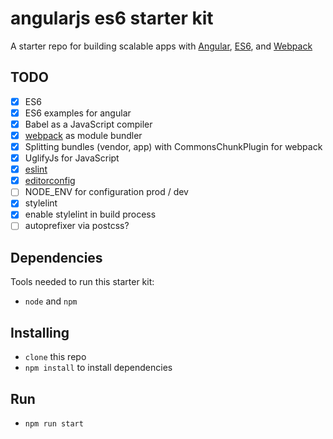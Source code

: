 # angularjs es6 starter kit
A starter repo for building scalable apps with [Angular](https://angularjs.org), [ES6](https://git.io/es6features), and [Webpack](http://webpack.github.io/)

## TODO
- [x] ES6
- [x] ES6 examples for angular
- [x] Babel as a JavaScript compiler
- [x] [webpack](https://github.com/webpack/webpack) as module bundler
- [x] Splitting bundles (vendor, app) with CommonsChunkPlugin for webpack
- [x] UglifyJs for JavaScript
- [x] [eslint](https://github.com/eslint/eslint)
- [x] [editorconfig](http://editorconfig.org/)
- [ ] NODE_ENV for configuration prod / dev
- [x] stylelint
- [x] enable stylelint in build process
- [ ] autoprefixer via postcss?

## Dependencies
Tools needed to run this starter kit:
* `node` and `npm`

## Installing
* `clone` this repo
* `npm install` to install dependencies

## Run
* `npm run start`
